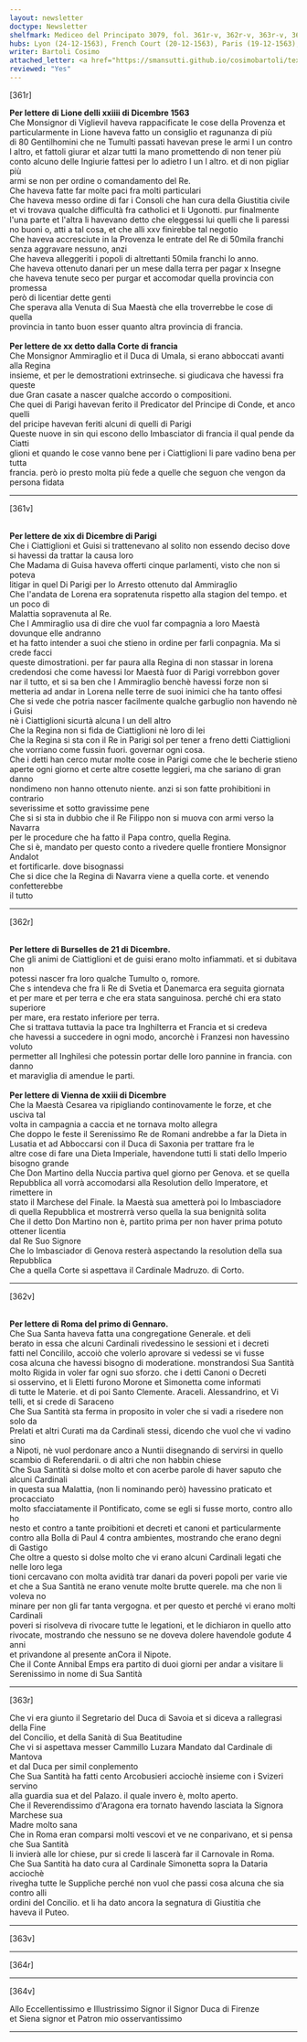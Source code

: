 ```yaml
---
layout: newsletter
doctype: Newsletter
shelfmark: Mediceo del Principato 3079, fol. 361r-v, 362r-v, 363r-v, 364r-v
hubs: Lyon (24-12-1563), French Court (20-12-1563), Paris (19-12-1563), Bruxelles (21-12-1563), Wien (23-12-1563), Roma (01-01-1564)
writer: Bartoli Cosimo
attached_letter: <a href="https://smansutti.github.io/cosimobartoli/texts/2976_041/">2976_041</a>
reviewed: "Yes"
---
```


[361r]  
  
  
<strong>Per lettere di Lione delli xxiiii di Dicembre 1563</strong>  
Che Monsignor di Viglievil haveva rappacificate le cose della Provenza et  
particularmente in Lione haveva fatto un consiglio et ragunanza di più  
di 80 Gentilhomini che ne Tumulti passati havevan prese le armi l un contro  
l altro, et fattoli giurar et alzar tutti la mano promettendo di non tener più  
conto alcuno delle Ingiurie fattesi per lo adietro l un l altro. et di non pigliar più  
armi se non per ordine o comandamento del Re.  
Che haveva fatte far molte paci fra molti particulari  
Che haveva messo ordine di far i Consoli che han cura della Giustitia civile  
et vi trovava qualche difficultà fra catholici et li Ugonotti. pur finalmente  
l'una parte et l'altra li havevano detto che eleggessi lui quelli che li paressi  
no buoni o, atti a tal cosa, et che alli xxv finirebbe tal negotio  
Che haveva accresciute in la Provenza le entrate del Re di 50mila franchi  
senza aggravare nessuno, anzi  
Che haveva alleggeriti i popoli di altrettanti 50mila franchi lo anno.  
Che haveva ottenuto danari per un mese dalla terra per pagar x Insegne  
che haveva tenute seco per purgar et accomodar quella provincia con promessa  
però di licentiar dette genti  
Che sperava alla Venuta di Sua Maestà che ella troverrebbe le cose di quella  
provincia in tanto buon esser quanto altra provincia di francia.  
<br/><strong>Per lettere de xx detto dalla Corte di francia</strong>  
Che Monsignor Ammiraglio et il Duca di Umala, si erano abboccati avanti alla Regina  
insieme, et per le demostrationi extrinseche. si giudicava che havessi fra queste  
due Gran casate a nascer qualche accordo o compositioni.  
Che quei di Parigi havevan ferito il Predicator del Principe di Conde, et anco quelli  
del pricipe havevan feriti alcuni di quelli di Parigi  
Queste nuove in sin qui escono dello Imbasciator di francia il qual pende da Ciatti  
glioni et quando le cose vanno bene per i Ciattiglioni li pare vadino bena per tutta  
francia. però io presto molta più fede a quelle che seguon che vengon da persona fidata  
  
---  

[361v]  
  
  
<br/><strong>Per lettere de xix di Dicembre di Parigi</strong>  
Che i Ciattiglioni et Guisi si trattenevano al solito non essendo deciso dove  
si havessi da trattar la causa loro  
Che Madama di Guisa haveva offerti cinque parlamenti, visto che non si poteva  
litigar in quel Di Parigi per lo Arresto ottenuto dal Ammiraglio  
Che l'andata de Lorena era sopratenuta rispetto alla stagion del tempo. et un poco di  
Malattia sopravenuta al Re.  
Che l Ammiraglio usa di dire che vuol far compagnia a loro Maestà dovunque elle andranno  
et ha fatto intender a suoi che stieno in ordine per farli conpagnia. Ma si crede facci  
queste dimostrationi. per far paura alla Regina di non stassar in lorena  
credendosi che come havessi lor Maestà fuor di Parigi vorrebbon gover  
nar il tutto, et si sa ben che l Ammiraglio benchè havessi forze non si  
metteria ad andar in Lorena nelle terre de suoi inimici che ha tanto offesi  
Che si vede che potria nascer facilmente qualche garbuglio non havendo nè i Guisi  
nè i Ciattiglioni sicurtà alcuna l un dell altro  
Che la Regina non si fida de Ciattiglioni nè loro di lei  
Che la Regina si sta con il Re in Parigi sol per tener a freno detti Ciattiglioni  
che vorriano come fussin fuori. governar ogni cosa.  
Che i detti han cerco mutar molte cose in Parigi come che le becherie stieno  
aperte ogni giorno et certe altre cosette leggieri, ma che sariano di gran danno  
nondimeno non hanno ottenuto niente. anzi si son fatte prohibitioni in contrario  
severissime et sotto gravissime pene  
Che si si sta in dubbio che il Re Filippo non si muova con armi verso la Navarra  
per le procedure che ha fatto il Papa contro, quella Regina.  
Che si è, mandato per questo conto a rivedere quelle frontiere Monsignor Andalot  
et fortificarle. dove bisognassi  
Che si dice che la Regina di Navarra viene a quella corte. et venendo confetterebbe  
il tutto  
  
---  

[362r]  
  
  
<br/><strong>Per lettere di Burselles de 21 di Dicembre.</strong>  
Che gli animi de Ciattiglioni et de guisi erano molto infiammati. et si dubitava non  
potessi nascer fra loro qualche Tumulto o, romore.  
Che s intendeva che fra li Re di Svetia et Danemarca era seguita giornata  
et per mare et per terra e che era stata sanguinosa. perché chi era stato superiore  
per mare, era restato inferiore per terra.  
Che si trattava tuttavia la pace tra Inghilterra et Francia et si credeva  
che havessi a succedere in ogni modo, ancorchè i Franzesi non havessino voluto  
permetter all Inghilesi che potessin portar delle loro pannine in francia. con danno  
et maraviglia di amendue le parti.  
<br/><strong>Per lettere di Vienna de xxiii di Dicembre</strong>  
Che la Maestà Cesarea va ripigliando continovamente le forze, et che usciva tal  
volta in campagnia a caccia et ne tornava molto allegra  
Che doppo le feste il Serenissimo Re de Romani andrebbe a far la Dieta in  
Lusatia et ad Abboccarsi con il Duca di Saxonia per trattare fra le  
altre cose di fare una Dieta Imperiale, havendone tutti li stati dello Imperio  
bisogno grande  
Che Don Martino della Nuccia partiva quel giorno per Genova. et se quella  
Repubblica all vorrà accomodarsi alla Resolution dello Imperatore, et rimettere in  
stato il Marchese del Finale. la Maestà sua ametterà poi lo Imbasciadore  
di quella Repubblica et mostrerrà verso quella la sua benignità solita  
Che il detto Don Martino non è, partito prima per non haver prima potuto ottener licentia  
dal Re Suo Signore  
Che lo Imbasciador di Genova resterà aspectando la resolution della sua Repubblica  
Che a quella Corte si aspettava il Cardinale Madruzo. di Corto.  
  
---  

[362v]  
  
  
<br/><strong>Per lettere di Roma del primo di Gennaro.</strong>  
Che Sua Santa haveva fatta una congregatione Generale. et deli  
berato in essa che alcuni Cardinali rivedessino le sessioni et i decreti  
fatti nel Concililo, accoiò che volerlo aprovare si vedessi se vi fusse  
cosa alcuna che havessi bisogno di moderatione. monstrandosi Sua Santità  
molto Rigida in voler far ogni suo sforzo. che i detti Canoni o Decreti  
si osservino, et li Eletti furono Morone et Simonetta come informati  
di tutte le Materie. et di poi Santo Clemente. Araceli. Alessandrino, et Vi  
telli, et si crede di Saraceno  
Che Sua Santità sta ferma in proposito in voler che si vadi a risedere non solo da  
Prelati et altri Curati ma da Cardinali stessi, dicendo che vuol che vi vadino sino  
a Nipoti, nè vuol perdonare anco a Nuntii disegnando di servirsi in quello  
scambio di Referendarii. o di altri che non habbin chiese  
Che Sua Santità si dolse molto et con acerbe parole di haver saputo che alcuni Cardinali  
in questa sua Malattia, (non li nominando però) havessino praticato et procacciato  
molto sfacciatamente il Pontificato, come se egli si fusse morto, contro allo ho  
nesto et contro a tante proibitioni et decreti et canoni et particularmente  
contro alla Bolla di Paul 4 contra ambientes, mostrando che erano degni  
di Gastigo  
Che oltre a questo si dolse molto che vi erano alcuni Cardinali legati che nelle loro lega  
tioni cercavano con molta avidità trar danari da poveri popoli per varie vie  
et che a Sua Santità ne erano venute molte brutte querele. ma che non li voleva no  
minare per non gli far tanta vergogna. et per questo et perché vi erano molti Cardinali  
poveri si risolveva di rivocare tutte le legationi, et le dichiaron in quello atto  
rivocate, mostrando che nessuno se ne doveva dolere havendole godute 4 anni  
et privandone al presente anCora il Nipote.  
Che il Conte Annibal Emps era partito di duoi giorni per andar a visitare li  
Serenissimo in nome di Sua Santità  
  
---  

[363r]  
  
  
Che vi era giunto il Segretario del Duca di Savoia et si diceva a rallegrasi della Fine  
del Concilio, et della Sanità di Sua Beatitudine  
Che vi si aspettava messer Cammillo Luzara Mandato dal Cardinale di Mantova  
et dal Duca per simil conplemento  
Che Sua Santità ha fatti cento Arcobusieri acciochè insieme con i Svizeri servino  
alla guardia sua et del Palazo. il quale invero è, molto aperto.  
Che il Reverendissimo d'Aragona era tornato havendo lasciata la Signora Marchese sua  
Madre molto sana  
Che in Roma eran comparsi molti vescovi et ve ne conparivano, et si pensa che Sua Santità  
li invierà alle lor chiese, pur si crede li lascerà far il Carnovale in Roma.  
Che Sua Santità ha dato cura al Cardinale Simonetta sopra la Dataria acciochè  
rivegha tutte le Suppliche perché non vuol che passi cosa alcuna che sia contro alli  
ordini del Concilio. et li ha dato ancora la segnatura di Giustitia che  
haveva il Puteo.  
  
---  

[363v]  
  
  
  
---  

[364r]  
  
  
  
---  

[364v]  
  
  
Allo Eccellentissimo e Illustrissimo Signor il Signor Duca di Firenze  
et Siena signor et Patron mio osservantissimo  
  
---  

